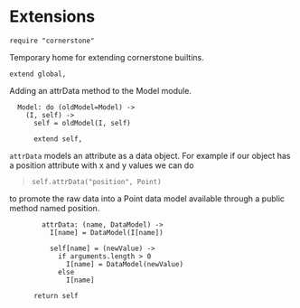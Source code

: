 Extensions
==========

    require "cornerstone"

Temporary home for extending cornerstone builtins.

    extend global,

Adding an attrData method to the Model module.

      Model: do (oldModel=Model) ->
        (I, self) ->
          self = oldModel(I, self)

          extend self,

`attrData` models an attribute as a data object. For example if our object has
a position attribute with x and y values we can do

>     self.attrData("position", Point)

to promote the raw data into a Point data model available through a public
method named position.

            attrData: (name, DataModel) ->
              I[name] = DataModel(I[name])

              self[name] = (newValue) ->
                if arguments.length > 0
                  I[name] = DataModel(newValue)
                else
                  I[name]

          return self
